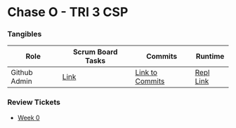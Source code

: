 # Chase O - TRI 3 CSP 


### Tangibles

| Role  | Scrum Board Tasks  | Commits  |  Runtime |
|---|---|---|---|
| Github Admin  | [Link]()  | [Link to Commits]()  |  [Repl Link]() |

### Review Tickets
- [Week 0]()
